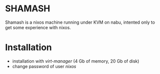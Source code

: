# SHAMASH

Shamash is a nixos machine running under KVM on nabu, intented
only to get some experience with nixos.

# Installation

- installation with *virt-manager* (4 Gb of memory, 20 Gb of disk)
- change password of user *nixos*

